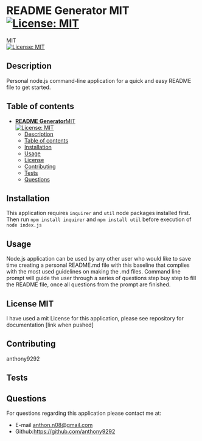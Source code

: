 
# **README Generator** MIT<br>[![License: MIT](https://img.shields.io/badge/License-MIT-yellow.svg)](https://opensource.org/licenses/MIT)
MIT <br>[![License: MIT](https://img.shields.io/badge/License-MIT-yellow.svg)](https://opensource.org/licenses/MIT)
## Description
Personal node.js command-line application for a quick and easy README file to get started.  
## Table of contents
- [**README Generator**MIT<br>![License: MIT](https://opensource.org/licenses/MIT)](#readme-generatormit)
  - [Description](#description)
  - [Table of contents](#table-of-contents)
  - [Installation](#installation)
  - [Usage](#usage)
  - [License](#license)
  - [Contributing](#contributing)
  - [Tests](#tests)
  - [Questions](#questions)

## Installation
 This application requires `inquirer` and `util` node packages installed first. Then run `npm install inquirer` and `npm install util` before execution of `node index.js`
## Usage 
 Node.js application can be used by any other user who would like to save time creating a personal README.md file with this baseline that complies with the most used guidelines on making the .md files. Command line prompt will guide the user through a series of questions step buy step to fill the README file, once all questions from the prompt are finished. 
## License MIT
I have used a mit License for this application, please see repository for documentation [link when pushed]
## Contributing
   anthony9292
## Tests
        
## Questions
For questions regarding this application please contact me at:
- E-mail anthon.n08@gmail.com 
- Github:<https://github.com/anthony9292>

    